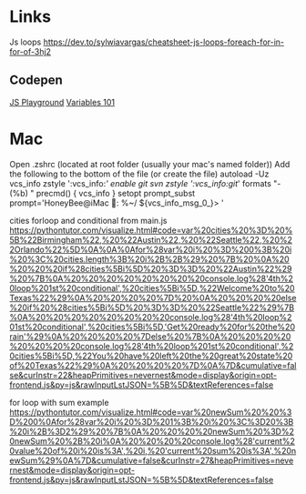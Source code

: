 # Links

Js loops
https://dev.to/sylwiavargas/cheatsheet-js-loops-foreach-for-in-for-of-3hj2

## Codepen
[JS Playground](https://codepen.io/WolfsVeteran/pen/mdmpbNK)
[Variables 101](https://codepen.io/WolfsVeteran/pen/VwLjEzw?editors=0010)


# Mac
Open .zshrc (located at root folder (usually your mac's named folder))
Add the following to the bottom of the file (or create the file)
autoload -Uz vcs_info
zstyle ':vcs_info:*' enable git svn
zstyle ':vcs_info:git*' formats "- (%b) "
precmd() {
    vcs_info
}
setopt prompt_subst
prompt='HoneyBee@iMac 🐝: %~/ ${vcs_info_msg_0_}> '

cities forloop and conditional from main.js
https://pythontutor.com/visualize.html#code=var%20cities%20%3D%20%5B%22Birmingham%22,%20%22Austin%22,%20%22Seattle%22,%20%22Orlando%22%5D%0A%0A%0Afor%28var%20i%20%3D%200%3B%20i%20%3C%20cities.length%3B%20i%2B%2B%29%20%7B%20%0A%20%20%20%20if%28cities%5Bi%5D%20%3D%3D%20%22Austin%22%29%20%7B%0A%20%20%20%20%20%20%20%20console.log%28'4th%20loop%201st%20conditional',%20cities%5Bi%5D,%22Welcome%20to%20Texas%22%29%0A%20%20%20%20%7D%20%0A%20%20%20%20else%20if%20%28cities%5Bi%5D%20%3D%3D%20%22Seattle%22%29%7B%0A%20%20%20%20%20%20%20%20console.log%28'4th%20loop%201st%20conditional',%20cities%5Bi%5D,'Get%20ready%20for%20the%20rain'%29%0A%20%20%20%20%7Delse%20%7B%0A%20%20%20%20%20%20%20%20console.log%28'4th%20loop%201st%20conditional',%20cities%5Bi%5D,%22You%20have%20left%20the%20great%20state%20of%20Texas%22%29%0A%20%20%20%20%7D%0A%7D&cumulative=false&curInstr=22&heapPrimitives=nevernest&mode=display&origin=opt-frontend.js&py=js&rawInputLstJSON=%5B%5D&textReferences=false


for loop with sum example
https://pythontutor.com/visualize.html#code=var%20newSum%20%20%3D%200%0Afor%28var%20i%20%3D%201%3B%20i%20%3C%3D20%3B%20i%2B%3D2%29%20%7B%0A%20%20%20%20newSum%20%3D%20newSum%20%2B%20i%0A%20%20%20%20console.log%28'current%20value%20of%20i%20is%3A',%20i,%20'current%20sum%20is%3A',%20newSum%29%0A%7D&cumulative=false&curInstr=27&heapPrimitives=nevernest&mode=display&origin=opt-frontend.js&py=js&rawInputLstJSON=%5B%5D&textReferences=false